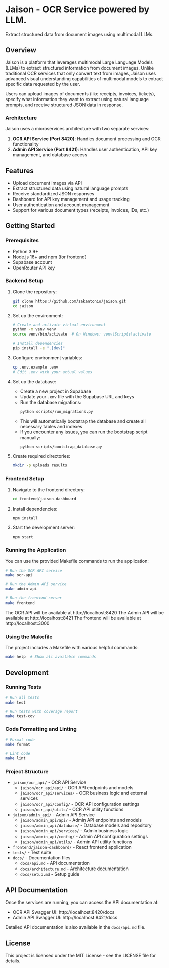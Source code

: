 # Jaison - OCR Service powered by LLM.

Extract structured data from document images using multimodal LLMs.

## Overview

Jaison is a platform that leverages multimodal Large Language Models (LLMs) to extract structured information from document images. Unlike traditional OCR services that only convert text from images, Jaison uses advanced visual understanding capabilities of multimodal models to extract specific data requested by the user.

Users can upload images of documents (like receipts, invoices, tickets), specify what information they want to extract using natural language prompts, and receive structured JSON data in response.

### Architecture

Jaison uses a microservices architecture with two separate services:

1. **OCR API Service (Port 8420)**: Handles document processing and OCR functionality
2. **Admin API Service (Port 8421)**: Handles user authentication, API key management, and database access

## Features

- Upload document images via API
- Extract structured data using natural language prompts
- Receive standardized JSON responses
- Dashboard for API key management and usage tracking
- User authentication and account management
- Support for various document types (receipts, invoices, IDs, etc.)

## Getting Started

### Prerequisites

- Python 3.9+
- Node.js 16+ and npm (for frontend)
- Supabase account
- OpenRouter API key

### Backend Setup

1. Clone the repository:

   ```bash
   git clone https://github.com/zakantonio/jaison.git
   cd jaison
   ```

2. Set up the environment:

   ```bash
   # Create and activate virtual environment
   python -m venv venv
   source venv/bin/activate  # On Windows: venv\Scripts\activate

   # Install dependencies
   pip install -e ".[dev]"
   ```

3. Configure environment variables:

   ```bash
   cp .env.example .env
   # Edit .env with your actual values
   ```

4. Set up the database:

   - Create a new project in Supabase
   - Update your `.env` file with the Supabase URL and keys
   - Run the database migrations:
     ```bash
     python scripts/run_migrations.py
     ```
   - This will automatically bootstrap the database and create all necessary tables and indexes
   - If you encounter any issues, you can run the bootstrap script manually:
     ```bash
     python scripts/bootstrap_database.py
     ```

5. Create required directories:
   ```bash
   mkdir -p uploads results
   ```

### Frontend Setup

1. Navigate to the frontend directory:

   ```bash
   cd frontend/jaison-dashboard
   ```

2. Install dependencies:

   ```bash
   npm install
   ```

3. Start the development server:
   ```bash
   npm start
   ```

### Running the Application

You can use the provided Makefile commands to run the application:

```bash
# Run the OCR API service
make ocr-api

# Run the Admin API service
make admin-api

# Run the frontend server
make frontend
```

The OCR API will be available at http://localhost:8420
The Admin API will be available at http://localhost:8421
The frontend will be available at http://localhost:3000

### Using the Makefile

The project includes a Makefile with various helpful commands:

```bash
make help  # Show all available commands
```

## Development

### Running Tests

```bash
# Run all tests
make test

# Run tests with coverage report
make test-cov
```

### Code Formatting and Linting

```bash
# Format code
make format

# Lint code
make lint
```

### Project Structure

- `jaison/ocr_api/` - OCR API Service
  - `jaison/ocr_api/api/` - OCR API endpoints and models
  - `jaison/ocr_api/services/` - OCR business logic and external services
  - `jaison/ocr_api/config/` - OCR API configuration settings
  - `jaison/ocr_api/utils/` - OCR API utility functions
- `jaison/admin_api/` - Admin API Service
  - `jaison/admin_api/api/` - Admin API endpoints and models
  - `jaison/admin_api/database/` - Database models and repository
  - `jaison/admin_api/services/` - Admin business logic
  - `jaison/admin_api/config/` - Admin API configuration settings
  - `jaison/admin_api/utils/` - Admin API utility functions
- `frontend/jaison-dashboard/` - React frontend application
- `tests/` - Test suite
- `docs/` - Documentation files
  - `docs/api.md` - API documentation
  - `docs/architecture.md` - Architecture documentation
  - `docs/setup.md` - Setup guide

## API Documentation

Once the services are running, you can access the API documentation at:

- OCR API Swagger UI: http://localhost:8420/docs
- Admin API Swagger UI: http://localhost:8421/docs

Detailed API documentation is also available in the `docs/api.md` file.

## License

This project is licensed under the MIT License - see the LICENSE file for details.
